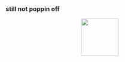 ### still not poppin off

<div id="header" align="center">
  <img src="https://64.media.tumblr.com/4f66a7beddb5dec23b22633954e7b1b6/ed73deaa867d928d-75/s540x810/066c7404bec9d3c4313580fe9ff1ddfdeaa3635a.gif" width="100"/>
</div>
<!--
**n31t/n31t** is a ✨ _special_ ✨ repository because its `README.md` (this file) appears on your GitHub profile.


Here are some ideas to get you started:

- 🔭 I’m currently working on ...
- 🌱 I’m currently learning ...
- 👯 I’m looking to collaborate on ...
- 🤔 I’m looking for help with ...
- 💬 Ask me about ...
- 📫 How to reach me: ...
- 😄 Pronouns: ...
- ⚡ Fun fact: ...
-->
